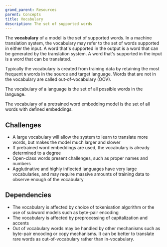 ```yaml
---
grand_parent: Resources
parent: Concepts
title: Vocabulary
description: The set of supported words
---
```


The **vocabulary** of a model is the set of supported words.
In a machine translation system, the vocabulary may refer to the set of words supported in either the input.
A word that's supported in the output is a word that can be generated by the translation system.
A word that's supported in the input is a word that can be translated.

Typically the vocabulary is created from training data by retaining the most frequent `N` words in the source and target language.
Words that are not in the vocabulary are called out-of-vocabulary (OOV).

The vocabulary of a language is the set of all possible words in the language.

The vocabulary of a pretrained word embedding model is the set of all words with defined embeddings.

## Challenges

- A large vocabulary will allow the system to learn to translate more words, but makes the model much larger and slower
- If pretrained word embeddings are used, the vocabulary is already determined to a degree
- Open-class words present challenges, such as proper names and numbers
- Agglutinative and highly inflected languages have very large vocabularies, and may require massive amounts of training data to observe enough of the vocabulary

## Dependencies

- The vocabulary is affected by choice of tokenisation algorithm or the use of subword models such as byte-pair encoding
- The vocabulary is affected by preprocessing of capitalization and accents
- Out of vocabulary words may be handled by other mechanisms such as byte-pair encoding or copy mechanisms. It can be better to translate rare words as out-of-vocabulary rather than in-vocabulary.
